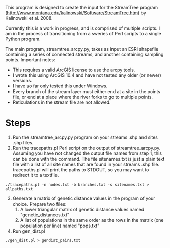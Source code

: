 This program is designed to create the input for the StreamTree program (http://www.montana.edu/kalinowski/Software/StreamTree.htm) by Kalinowski et al. 2008.

Currently this is a work in progress, and is comprised of multiple scripts.  I am in the process of transitioning from a sweries of Perl scripts to a single Python program.

The main program, streamtree_arcpy.py, takes as input an ESRI shapefile containing a series of connected streams, and another containing sampling points.
Important notes:
* This requires a valid ArcGIS license to use the arcpy tools.  
* I wrote this using ArcGIS 10.4 and have not tested any older (or newer) versions.
* I have so far only tested this under Windows.
* Every branch of the stream layer must either end at a site in the points file, or end at a place where the river forks to go to multiple points.
* Reticulations in the stream file are not allowed.

# Steps
1. Run the streamtree_arcpy.py program on your streams .shp and sites .shp files.
2. Run the tracepaths.pl Perl script on the output of streamtree_arcpy.py.  Assuming you have not changed the output file names from step 1, this can be done with the command.  The file sitenames.txt is just a plain text file with a list of all site names that are found in your streams .shp file.  tracepaths.pl will print the paths to STDOUT, so you may want to redirect it to a textfile.
```
./tracepaths.pl -n nodes.txt -b branches.txt -s sitenames.txt > allpaths.txt
```
3. Generate a matrix of genetic distance values in the program of your choice.  Prepare two files:
    1. A lower triangular matrix of genetic distance values named "genetic_distances.txt"
    2. A list of populations in the same order as the rows in the matrix (one population per line) named "pops.txt"
4. Run gen_dist.pl
```
./gen_dist.pl > gendist_pairs.txt
```
